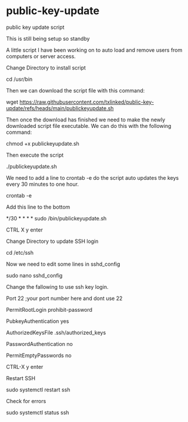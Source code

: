 # public-key-update
public key update script

This is still being setup so standby

A little script I have been working on to auto load and remove users from computers or server access.

Change Directory to install script 

cd /usr/bin


Then we can download the script file with this command:

wget https://raw.githubusercontent.com/txlinked/public-key-update/refs/heads/main/publickeyupdate.sh

Then once the download has finished we need to make the newly downloaded script file executable. We can do this with the following command:

chmod +x publickeyupdate.sh


Then execute the script

./publickeyupdate.sh


We need to add a line to crontab -e do the script auto updates the keys every 30 minutes to one hour.

crontab -e


Add this line to the bottom

*/30 * * * * sudo /bin/publickeyupdate.sh

CTRL X y enter 


Change Directory to update SSH login

cd /etc/ssh


Now we need to edit some lines in sshd_config

sudo nano sshd_config


Change the fallowing to use ssh key login. 

Port 22 ;your port number here and dont use 22

PermitRootLogin prohibit-password

PubkeyAuthentication yes

AuthorizedKeysFile	.ssh/authorized_keys 

PasswordAuthentication no

PermitEmptyPasswords no

CTRL-X y enter


Restart SSH

sudo systemctl restart ssh

Check for errors

sudo systemctl status ssh
